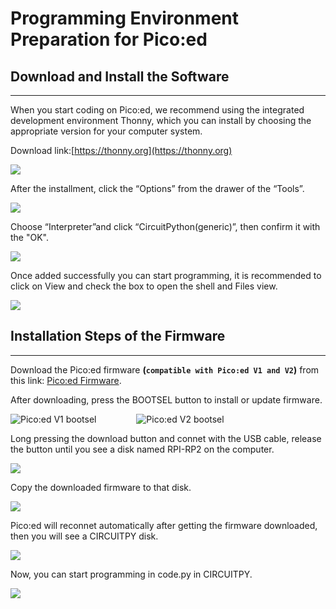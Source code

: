 ﻿---
sidebar_position: 2
sidebar_label: Prepare the programming environment
---


# Programming Environment Preparation for Pico:ed

## Download and Install the Software
---
When you start coding on Pico:ed, we recommend using the integrated development environment Thonny, which you can install by choosing the appropriate version for your computer system.

Download link:[https://thonny.org](https://thonny.org)

![](https://wiki-media-ef.oss-cn-hongkong.aliyuncs.com//images/pico-ed-V2-python-01.png)

After the installment, click the “Options” from the drawer of the “Tools”.

![](https://wiki-media-ef.oss-cn-hongkong.aliyuncs.com//images/pico-ed-V2-python-02.png)

Choose “Interpreter”and click “CircuitPython(generic)”, then confirm it with the "OK".

![](https://wiki-media-ef.oss-cn-hongkong.aliyuncs.com//images/pico-ed-V2-python-03.png)

Once added successfully you can start programming, it is recommended to click on View and check the box to open the shell and Files view.

![](https://wiki-media-ef.oss-cn-hongkong.aliyuncs.com//images/pico-ed-V2-python-04.png)

## Installation Steps of the Firmware
---

Download the Pico:ed firmware **(`compatible with Pico:ed V1 and V2`)** from this link: [Pico:ed Firmware](https://circuitpython.org/board/elecfreaks_picoed/).

After downloading, press the BOOTSEL button to install or update firmware.

![Pico:ed V1 bootsel](https://wiki-media-ef.oss-cn-hongkong.aliyuncs.com//images/pico-ed-V1-bootsel.png) &emsp;&emsp;&emsp;&emsp; ![Pico:ed V2 bootsel](https://wiki-media-ef.oss-cn-hongkong.aliyuncs.com//images/pico-ed-V2-python-05.png)


Long pressing the download button and connet with the USB cable, release the button until you see a disk named RPI-RP2 on the computer.

![](https://wiki-media-ef.oss-cn-hongkong.aliyuncs.com//images/pico-ed-V2-python-06.png)

Copy the downloaded firmware to that disk.

![](https://wiki-media-ef.oss-cn-hongkong.aliyuncs.com//images/pico-ed-V2-python-07.png)

Pico:ed will reconnet automatically after getting the firmware downloaded, then you will see a CIRCUITPY disk.

![](https://wiki-media-ef.oss-cn-hongkong.aliyuncs.com//images/pico-ed-V2-python-08.png)

Now, you can start programming in code.py in CIRCUITPY.

![](https://wiki-media-ef.oss-cn-hongkong.aliyuncs.com//images/pico-ed-V2-python-09.png)
